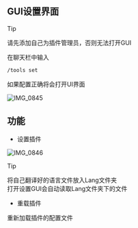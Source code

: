 ## GUI设置界面  
> [!tip]
> 请先添加自己为插件管理员，否则无法打开GUI

在聊天栏中输入
```cmd
/tools set
``` 
如果配置正确将会打开UI界面

![IMG_0845](https://img.25565.top/img/2022/12/17/ozpwel.png)

## 功能  
- 设置插件  

![IMG_0846](https://img.25565.top/img/2022/12/17/p0dfqz.png)

> [!tip]
> 将自己翻译好的语言文件放入Lang文件夹  
> 打开设置GUI会自动读取Lang文件夹下的文件

- 重载插件

重新加载插件的配置文件
